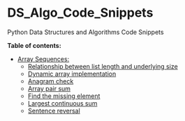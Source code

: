 # DS_Algo_Code_Snippets
Python Data Structures and Algorithms Code Snippets

**Table of contents:**
* [Array Sequences:](/code_snippets/01_Array_Sequences)
    * [Relationship between list length and underlying size](/code_snippets/01_Array_Sequences/Number_01.py)
    * [Dynamic array implementation](/code_snippets/01_Array_Sequences/Number_02.py)
    * [Anagram check](/code_snippets/01_Array_Sequences/Number_03.py)
    * [Array pair sum](/code_snippets/01_Array_Sequences/Number_04.py)
    * [Find the missing element](/code_snippets/01_Array_Sequences/Number_05.py)
    * [Largest continuous sum](/code_snippets/01_Array_Sequences/Number_06.py)
    * [Sentence reversal](/code_snippets/01_Array_Sequences/Number_07.py)